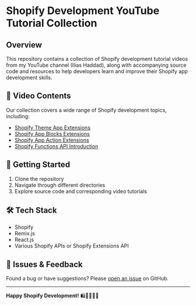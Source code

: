 # Shopify Development YouTube Tutorial Collection

## Overview
This repository contains a collection of Shopify development tutorial videos from my YouTube channel (Ilias Haddad), along with accompanying source code and resources to help developers learn and improve their Shopify app development skills.

## 🎥 Video Contents
Our collection covers a wide range of Shopify development topics, including:
- [Shopify Theme App Extensions](https://youtu.be/Cj4wesLFPis)
- [Shopify App Blocks Extensions](https://youtu.be/3gLDS9SOnww)
- [Shopify App Action Extensions](https://youtu.be/r32SNBzE0HY)
- [Shopify Functions API Introduction](https://youtu.be/pIcesQ-yMP8)


## 🚀 Getting Started
1. Clone the repository
2. Navigate through different directories
3. Explore source code and corresponding video tutorials


## 🛠 Tech Stack
- Shopify
- Remix.js
- React.js
- Various Shopify APIs or Shopify Extensions API



## 🐛 Issues & Feedback
Found a bug or have suggestions? Please [open an issue](https://github.com/IliasHad/shopify-dev/issues/new) on GitHub.

---

**Happy Shopify Development!** 🛍️👩‍💻👨‍💻